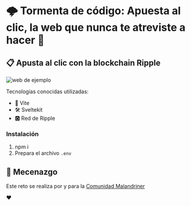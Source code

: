 # 🌩️ Tormenta de código: Apuesta al clic, la web que nunca te atreviste a hacer 🎰
## 📋 Apusta al clic con la blockchain Ripple


![web de ejemplo](https://juego-del-boton.vercel.app/)




Tecnologías conocidas utilizadas:

- 👶 Vite
- 🛠️ Sveltekit
- 🅾️ Red de Ripple



### Instalación


1. npm i
2. Prepara el archivo ``` .env ```



## 🤗 Mecenazgo

Este reto se realiza por y para la [Comunidad Malandriner](https://webreactiva.com/comunidad)

❤️
